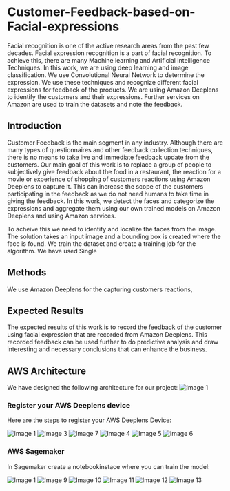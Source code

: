# Customer-Feedback-based-on-Facial-expressions
Facial recognition is one of the active research areas from the past few decades. Facial expression recognition is a part of facial recognition. To achieve this, there are many Machine learning and Artificial Intelligence Techniques. In this work, we are using deep learning and image classification. We use Convolutional Neural Network to determine the expression. We use these techniques and recognize different facial expressions for feedback of the products. We are using Amazon Deeplens to identify the customers and their expressions. Further services on Amazon are used to train the datasets and note the feedback.

<h2> Introduction</h2>
Customer Feedback is the main segment in any industry. Although there are many types of questionnaires and other feedback collection techniques, there is no means to take live and immediate feedback update from the customers. Our main goal of this work is to replace a group of people to subjectively give feedback about the food in a restaurant, the reaction for a movie or experience of shopping of customers reactions using Amazon Deeplens to capture it. This can increase the scope of the customers participating in the feedback as we do not need humans to take time in giving the feedback. In this work, we detect the faces and categorize the expressions and aggregate them using our own trained models on Amazon Deeplens and using Amazon services. 

To acheive this we need to identify and localize the faces from the image. The solution takes an input image and a bounding box is created where the face is found. We train the dataset and create a training job for the algorithm. We have used Single
<h2>Methods</h2>
We use Amazon Deeplens for the capturing customers reactions, 
<h2>Expected Results</h2>
The expected results of this work is to record the feedback of the customer using facial expression that are recorded from Amazon Deeplens. This recorded feedback can be used further to do predictive analysis and draw interesting and necessary conclusions that can enhance the business. 

<h2> AWS Architecture</h2>

We have designed the following architecture for our project:
![Image 1](https://github.com/DivyaSamragniNadakuditi/Customer-Feedback-based-on-Facial-expressions/blob/master/Customer%20Feedback%20based%20on%20Facial%20Emotion%20%20Architecture.png)

<h3> Register your AWS Deeplens device</h3>
Here are the steps to register your AWS Deeplens Device:

![Image 1](https://github.com/DivyaSamragniNadakuditi/Customer-Feedback-based-on-Facial-expressions/blob/master/AWS%20Deeplens.JPG)
![Image 3](https://github.com/DivyaSamragniNadakuditi/Customer-Feedback-based-on-Facial-expressions/blob/master/Register%20Device.JPG)
![Image 7](https://github.com/DivyaSamragniNadakuditi/Customer-Feedback-based-on-Facial-expressions/blob/master/Hardware%20Selection.JPG)
![Image 4](https://github.com/DivyaSamragniNadakuditi/Customer-Feedback-based-on-Facial-expressions/blob/master/configure%20Account.JPG)
![Image 5](https://github.com/DivyaSamragniNadakuditi/Customer-Feedback-based-on-Facial-expressions/blob/master/Download%20certificate.JPG)
![Image 6](https://github.com/DivyaSamragniNadakuditi/Customer-Feedback-based-on-Facial-expressions/blob/master/connect%20your%20device.JPG)

<h3> AWS Sagemaker</h3>
In Sagemaker create a notebookinstace where you can train the model:

![Image 1](https://github.com/DivyaSamragniNadakuditi/Customer-Feedback-based-on-Facial-expressions/blob/master/Aws%20Sagemaker.JPG)
![Image 9](https://github.com/DivyaSamragniNadakuditi/Customer-Feedback-based-on-Facial-expressions/blob/master/Notebook%20Instance.JPG)
![Image 10](https://github.com/DivyaSamragniNadakuditi/Customer-Feedback-based-on-Facial-expressions/blob/master/create%20notebook%20instance.JPG)
![Image 11](https://github.com/DivyaSamragniNadakuditi/Customer-Feedback-based-on-Facial-expressions/blob/master/Set%20IAM%20for%20notebook%20Instance.JPG)
![Image 12](https://github.com/DivyaSamragniNadakuditi/Customer-Feedback-based-on-Facial-expressions/blob/master/Open%20Notebook%20Instance%20in%20Jupyter.JPG)
![Image 13](https://github.com/DivyaSamragniNadakuditi/Customer-Feedback-based-on-Facial-expressions/blob/master/train%20your%20model.JPG)
